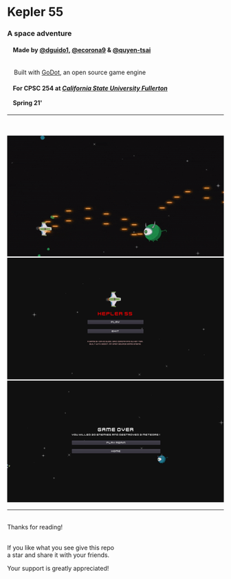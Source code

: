 # Kepler 55
  
### A space adventure
#### &nbsp;&nbsp;&nbsp;&nbsp;Made by [@dguido1](https://github.com/dguido1), [@ecorona9](https://github.com/ecorona9) & [@quyen-tsai](https://github.com/quyen-tsai)
<br/>&nbsp;&nbsp;&nbsp;&nbsp;Built with [GoDot](https://godotengine.org), an open source game engine
#### &nbsp;&nbsp;&nbsp;&nbsp;For CPSC 254 at [***California State University Fullerton***](http://www.fullerton.edu/)<br><br>&nbsp;&nbsp;&nbsp;&nbsp;Spring 21'

***
<br/><br/>
![ezgif com-optimize](https://github.com/dguido1/kepler-55/blob/main/demos/kepler-55-demo.gif)
![ezgif com-optimize](https://github.com/dguido1/kepler-55/blob/main/demos/menu.png)
![ezgif com-optimize](https://github.com/dguido1/kepler-55/blob/main/demos/game_over.png)
<br>

***

<br/>
Thanks for reading!<br/><br/>
 
If you like what you see give this repo  
a star and share it with your friends.

Your support is greatly appreciated!<br/><br/>

<br/><br/>

